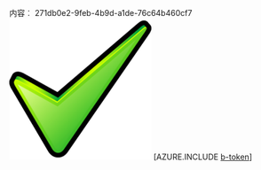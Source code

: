 内容︰ 271db0e2-9feb-4b9d-a1de-76c64b460cf7![图像](2c253cc4-7b5d-4c6c-b779-51f29600b835.png)
[AZURE.INCLUDE [b-token](8d2ea586-340f-4f4f-ba1b-a0d3d1f985bb.md)]
